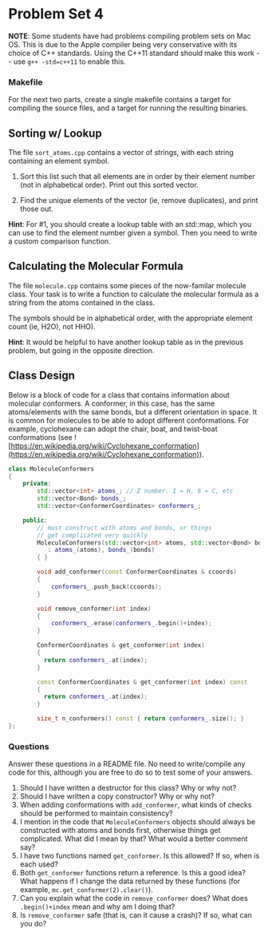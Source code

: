 Problem Set 4
==================

**NOTE**: Some students have had problems compiling problem sets on Mac OS.
This is due to the Apple compiler being very conservative with its choice of
C++ standards. Using the C++11 standard should make this work -- use `g++ -std=c++11`
to enable this.

### Makefile
For the next two parts, create a single makefile contains a target for compiling the source files,
and a target for running the resulting binaries.

## Sorting w/ Lookup

The file `sort_atoms.cpp` contains a vector of strings, with each
string containing an element symbol.

1. Sort this list such that all elements are in order by their element
    number (not in alphabetical order). Print out this sorted vector.

2. Find the unique elements of the vector (ie, remove duplicates), and print those out.

**Hint**: For #1, you should create a lookup table with an std::map, which you can use
to find the element number given a symbol. Then you need to write a custom
comparison function.


## Calculating the Molecular Formula

The file `molecule.cpp` contains some pieces of the now-familar molecule class.
Your task is to write a function to calculate the molecular formula as a string
from the atoms contained in the class.

The symbols should be in alphabetical order, with the appropriate element count (ie, H2O),
not HHO).

**Hint**: It would be helpful to have another lookup table as in the previous problem,
but going in the opposite direction.


## Class Design

Below is a block of code for a class that contains information about molecular conformers. A conformer, in this case,
has the same atoms/elements with the same bonds, but a different orientation in space. It is common
for molecules to be able to adopt different conformations. For example, cyclohexane can adopt the chair, boat, and twist-boat
conformations (see ![https://en.wikipedia.org/wiki/Cyclohexane_conformation](https://en.wikipedia.org/wiki/Cyclohexane_conformation)).

```C++
class MoleculeConformers
{
    private:
        std::vector<int> atoms_; // Z number. 1 = H, 6 = C, etc
        std::vector<Bond> bonds_;
        std::vector<ConformerCoordinates> conformers_;

    public:
        // must construct with atoms and bonds, or things
        // get complicated very quickly
        MoleculeConformers(std::vector<int> atoms, std::vector<Bond> bonds)
           : atoms_(atoms), bonds_(bonds)
        { }

        void add_conformer(const ConformerCoordinates & ccoords)
        {
            conformers_.push_back(ccoords);
        }

        void remove_conformer(int index)
        {
            conformers_.erase(conformers_.begin()+index);
        }

        ConformerCoordinates & get_conformer(int index)
        {
          return conformers_.at(index);
        }

        const ConformerCoordinates & get_conformer(int index) const
        {
          return conformers_.at(index);
        }

        size_t n_conformers() const { return conformers_.size(); }
};
```

### Questions

Answer these questions in a README file. No need to write/compile any code for this, although you are free to do so
to test some of your answers.

1. Should I have written a destructor for this class? Why or why not?
2. Should I have written a copy constructor? Why or why not?
3. When adding conformations with `add_conformer`, what kinds of checks should be performed to maintain consistency?
4. I mention in the code that `MoleculeConformers` objects should always be constructed with atoms and bonds first, otherwise things
   get complicated. What did I mean by that? What would a better comment say?
5. I have two functions named `get_conformer`. Is this allowed? If so, when is each used?
6. Both `get_conformer` functions return a reference. Is this a good idea? What happens if I change the data returned by these functions (for     example, `mc.get_conformer(2).clear()`).
7. Can you explain what the code in `remove_conformer` does? What does `.begin()+index` mean and why am I doing that?
8. Is `remove_conformer` safe (that is, can it cause a crash)? If so, what can you do?
